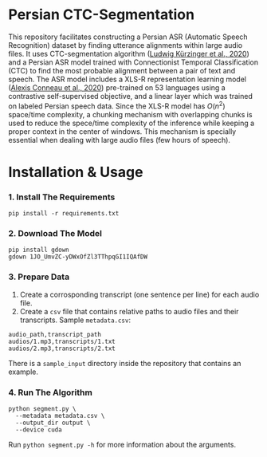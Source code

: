 # Persian CTC-Segmentation
This repository facilitates constructing a Persian ASR (Automatic Speech Recognition) dataset by finding utterance alignments within large audio files. It uses CTC-segmentation algorithm ([Ludwig Kürzinger et al., 2020](https://arxiv.org/abs/2007.09127)) and a Persian ASR model trained with Connectionist Temporal Classification (CTC) to find the most probable alignment between a pair of text and speech. The ASR model includes a XLS-R representation learning model ([Alexis Conneau et al., 2020](https://arxiv.org/abs/2006.13979)) pre-trained on 53 languages using a contrastive self-supervised objective, and a linear layer which was trained on labeled Persian speech data. Since the XLS-R model has $O(n^2)$ space/time complexity, a chunking mechanism with overlapping chunks is used to reduce the spece/time complexity of the inference while keeping a proper context in the center of windows. This mechanism is specially essential when dealing with large audio files (few hours of speech).

# Installation & Usage
### 1. Install The Requirements
```
pip install -r requirements.txt
```

### 2. Download The Model
```
pip install gdown
gdown 1JO_UmvZC-yDWxOfZl3TThpqGI1IQAfDW
```

### 3. Prepare Data
1. Create a corrosponding transcript (one sentence per line) for each audio file.
2. Create a `csv` file that contains relative paths to audio files and their transcripts. Sample `metadata.csv`:
```
audio_path,transcript_path
audios/1.mp3,transcripts/1.txt
audios/2.mp3,transcripts/2.txt
```
There is a `sample_input` directory inside the repository that contains an example.

### 4. Run The Algorithm
```
python segment.py \
  --metadata metadata.csv \
  --output_dir output \
  --device cuda
```
Run `python segment.py -h` for more information about the arguments.
